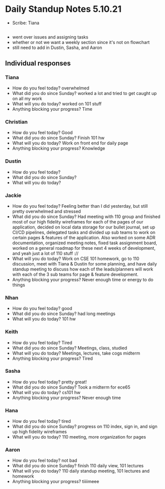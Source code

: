 # Daily Standup Notes 5.10.21
* Scribe: Tiana

##
- went over issues and assigning tasks
- whether or not we want a weekly section since it's not on flowchart
- still need to add in Dustin, Sasha, and Aaron
 
## Individual responses

### Tiana
* How do you feel today? overwhelmed
* What did you do since Sunday? worked a lot and tried to get caught up on all my work
* What will you do today? worked on 101 stuff
* Anything blocking your progress? Time

### Christian
* How do you feel today? Good
* What did you do since Sunday? Finish 101 hw
* What will you do today? Work on front end for daily page
* Anything blocking your progress? Knowledge

### Dustin
* How do you feel today? 
* What did you do since Sunday? 
* What will you do today? 

### Jackie
* How do you feel today? Feeling better than I did yesterday, but still pretty overwhelmed and stressed
* What did you do since Sunday? Had meeting with 110 group and finished most of our high fidelity wireframes for each of the pages of our application, decided on local data storage for our bullet journal, set up CI/CD pipelines, delegated tasks and divided up sub teams to work on certain pages & features of the application. Also worked on some ADR documentation, organized meeting notes, fixed task assignment board, worked on a general roadmap for these next 4 weeks of development, and yeah just a lot of 110 stuff ://
* What will you do today? Work on CSE 101 homework, go to 110 discussion, meet with Tiana & Dustin for some planning, and have daily standup meeting to discuss how each of the leads/planners will work with each of the 3 sub teams for page & feature development.
* Anything blocking your progress? Never enough time or energy to do things

### Nhan
* How do you feel today? good
* What did you do since Sunday? had long meetings
* What will you do today? 101 hw

### Keith
* How do you feel today? Tired
* What did you do since Sunday? Meetings, class, studied
* What will you do today? Meetings, lectures, take cogs midterm
* Anything blocking your progress? Tired

### Sasha
* How do you feel today? pretty great!
* What did you do since Sunday? Took a midterm for ece65
* What will you do today? cs101 hw
* Anything blocking your progress? Never enough time

### Hana
* How do you feel today? tired
* What did you do since Sunday? progress on 110 index, sign in, and sign up high fidelity wireframes
* What will you do today? 110 meeting, more organization for pages

### Aaron 
* How do you feel today? not bad
* What did you do since Sunday?  finish 110 daily view, 101 lectures
* What will you do today? 110 daily standup meeting, 101 lectures and homework
* Anything blocking your progress? tiiiimeee
